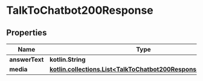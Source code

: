 
# TalkToChatbot200Response

## Properties
Name | Type | Description | Notes
------------ | ------------- | ------------- | -------------
**answerText** | **kotlin.String** |  | 
**media** | [**kotlin.collections.List&lt;TalkToChatbot200ResponseMediaInner&gt;**](TalkToChatbot200ResponseMediaInner.md) |  | 



